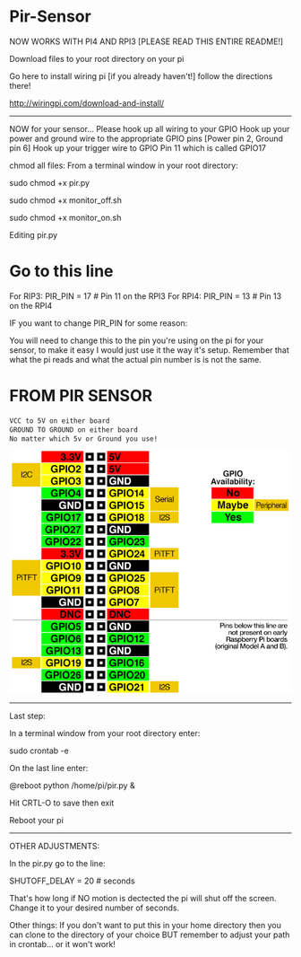 # Pir-Sensor
NOW WORKS WITH PI4 AND RPI3 [PLEASE READ THIS ENTIRE README!]

Download files to your root directory on your pi

Go here to install wiring pi [if you already haven't!] follow the directions there!  

http://wiringpi.com/download-and-install/
___________________________________________________________________________________

NOW for your sensor... Please hook up all wiring to your GPIO 
Hook up your power and ground wire to the appropriate GPIO pins [Power pin 2, Ground pin 6]
Hook up your trigger wire to GPIO Pin 11 which is called GPIO17

chmod all files:
From a terminal window in your root directory:

sudo chmod +x pir.py

sudo chmod +x monitor_off.sh

sudo chmod +x monitor_on.sh

Editing pir.py

  # Go to this line   
   For RIP3: PIR_PIN = 17        # Pin 11 on the RPI3
   For RPI4: PIR_PIN = 13        # Pin 13 on the RPI4
   
   IF you want to change PIR_PIN for some reason:
   
   You will need to change this to the pin you're using on the pi for your sensor, to make it easy I would just use it the way it's setup.
   Remember that what the pi reads and what the actual pin number is is not the same.
   
  # FROM PIR SENSOR
    VCC to 5V on either board
    GROUND TO GROUND on either board
    No matter which 5v or Ground you use!  
   
  ![alt text](download.png)
   
   ___________________________________________________________________________________
   
   Last step:
   
   In a terminal window from your root directory enter:
   
   sudo crontab -e
   
   On the last line enter:
   
   @reboot python /home/pi/pir.py &
   
   Hit CRTL-O to save
   then exit
   
   Reboot your pi
   
   _______________________________________________________________
   
   OTHER ADJUSTMENTS:
   
   In the pir.py go to the line:
   
   SHUTOFF_DELAY = 20  # seconds
   
   That's how long if NO motion is dectected the pi will shut off the screen.  Change it to your desired number of seconds.

   Other things:
   If you don't want to put this in  your home directory then you can clone to the directory of your choice BUT remember to adjust your path in crontab... or it won't work!
